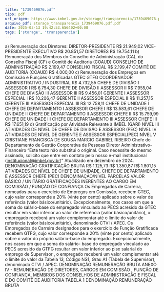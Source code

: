 ```yaml
---
title: "1739469076.pdf"
tipo: pdf
url_origem: https://www.imbel.gov.br/storage/transparencia/1739469076.pdf
arquivo_pdf: storage_transparencia_1739469076.pdf.pdf
date: 2025-03-13 19:42:53.656402+00:00
tags: ['storage', 'transparencia']
---
```


a) Remuneração dos Diretores:
DIRETOR-PRESIDENTE
R$ 21.949,02
VICE-PRESIDENTE EXECUTIVO
R$ 20.851,57
DIRETORES
R$ 19.754,11
b) Remuneração dos Membros do Conselho de Administração (CA), do Conselho Fiscal (CF) e Comitê de Auditoria (COAUD)
CONSELHO DE ADMINISTRAÇÃO
R$ 2.199,47
CONSELHO FISCAL
R$ 2.199,47
COMITÊ DE AUDITORIA (COAUD)
R$ 4.000,00
c) Remuneração dos Empregos em Comissão e Funções Gratificadas
GTEC
GTFG
COORDENADOR ADMINISTRATIVO / INDUSTRIAL
R$ 4.732,55
CHEFE DE DIVISÃO I
ASSESSOR I
R$ 6.754,30
CHEFE DE DIVISÃO II
 ASSESSOR II
R$ 7.955,04
CHEFE DE DIVISÃO III
ASSESSOR III
R$ 9.456,01
GERENTE I
 ASSESSOR ESPECIAL I
R$ 10.206,47
GERENTE II
ASSESSOR ESPECIAL II
R$ 11.257,15
GERENTE III
 ASSESSOR ESPECIAL III
R$ 12.758,11
CHEFE DE UNIDADE I
CHEFE DE DEPARTAMENTO I
 ASSESSOR CHEFE I
R$ 13.583,61
CHEFE DE UNIDADE II
 CHEFE DE DEPARTAMENTO II
 ASSESSOR CHEFE II
R$ 15.759,99
CHEFE DE UNIDADE III
 CHEFE DE DEPARTAMENTO III
 ASSESSOR CHEFE III
R$ 17.651,19
d) Gratificação por Atividade Relevante à IMBEL (GARI)
NÍVEL III
ATIVIDADES DE NÍVEL DE CHEFE DE DIVISÃO E ASSESSOR (PEC)
NÍVEL IV
ATIVIDADES DE NÍVEL DE GERENTE E ASSESSOR ESPECIAL(PEC)
NÍVEL V
CRISTIANE FRANCISCA DE SOUSA
MARCIO GABRIEL RIBEIRO
Chefe do Departamento de Gestão Corporativa de Pessoas
Diretor Administrativo-Financeiro
                                                                             “Este texto não substitui o original. Caso necessite do mesmo assinado, solicito que entre em contato pelo nosso e-mail institucional (institucional@imbel.gov.br)”
Atualizado em dezembro de 2024.
DENOMINAÇÃO
GRATIFICAÇÃO BRUTA
R$ 1.125,73
R$ 1.350,87
R$ 1.801,15
ATIVIDADES DE NÍVEL DE CHEFE DE UNIDADE, CHEFE DE 
DEPARTAMENTO E ASSESSOR CHEFE (PEC) 
DENOMINAÇÃO/NÍVEL
PARCELAS
VALOR BÁSICO / UNITÁRIO
GRATIFICAÇÕES INERENTES AO CARGO EM COMISSÃO / FUNÇÃO DE CONFIANÇA
Os Empregados de Carreira, nomeados para o exercício de Empregos em Comissão,
recebem GTEC, cujo valor corresponde a 20% (vinte por cento) aplicado sobre o valor
de referência (valor básico/unitário). Excepcionalmente, nos casos em que a soma do
salário-base do empregado vinculado ao PECS acresido da GTEC resultar em valor
inferior ao valor de referência (valor básico/unitário), o empregado receberá um valor
complementar até o limite do valor de referência (valor básico/unitário), denominado
CTVI / APEC.
Os Empregados de Carreira designados para o exercício de Função Gratificada recebem
GTFG, cujo valor corresponde a 20% (vinte por cento) aplicado sobre o valor do próprio
salário-base do empregado. Excepcionalmente, nos casos em que a soma do salário-
base do empregado vinculado ao PECS acresido da GTFG resultar em valor inferior ao
piso salarial do emprego de Supervisor , o empregado receberá um valor complementar
até o limite do valor da Tabela 13, Código NS1, Grau A1 (Tabela de Supervisor),
denominado CTVI / APEC.
DENOMINAÇÃO
REMUNERAÇÃO BRUTA
ANEXO IV - REMUNERAÇÃO DE DIRETORES, CARGOS EM COMISSÃO , FUNÇÃO DE CONFIANÇA, MEMBROS DOS CONSELHOS DE ADMINISTRAÇÃO E FISCAL E DO COMITÊ DE AUDITORIA
TABELA 1
DENOMINAÇÃO
REMUNERAÇÃO BRUTA

